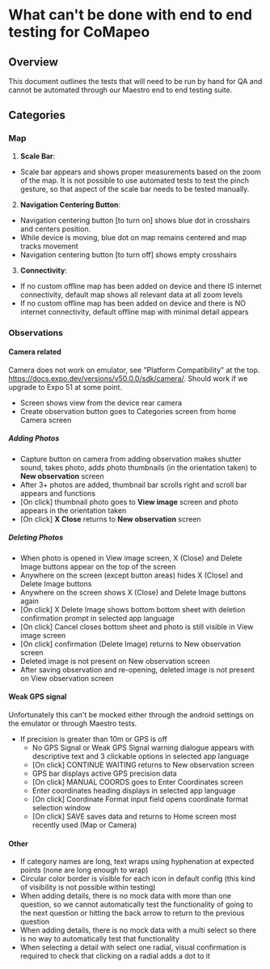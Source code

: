 # What can't be done with end to end testing for CoMapeo

## Overview

This document outlines the tests that will need to be run by hand for QA and cannot be automated through our Maestro end to end testing suite.

## Categories

### Map

1. **Scale Bar**:

- Scale bar appears and shows proper measurements based on the zoom of the map. It is not possible to use automated tests to test the pinch gesture, so that aspect of the scale bar needs to be tested manually.

2. **Navigation Centering Button**:

- Navigation centering button [to turn on] shows blue dot in crosshairs and centers position.
- While device is moving, blue dot on map remains centered and map tracks movement
- Navigation centering button [to turn off] shows empty crosshairs

3. **Connectivity**:

- If no custom offline map has been added on device and there IS internet connectivity, default map shows all relevant data at all zoom levels
- If no custom offline map has been added on device and there is NO internet connectivity, default offline map with minimal detail appears

### Observations

#### Camera related

Camera does not work on emulator, see "Platform Compatibility" at the top. https://docs.expo.dev/versions/v50.0.0/sdk/camera/. Should work if we upgrade to Expo 51 at some point.

- Screen shows view from the device rear camera
- Create observation button goes to Categories screen from home Camera screen

##### Adding Photos

- Capture button on camera from adding observation makes shutter sound, takes photo, adds photo thumbnails (in the orientation taken) to **New observation** screen
- After 3+ photos are added, thumbnail bar scrolls right and scroll bar appears and functions
- [On click] thumbnail photo goes to **View image** screen and photo appears in the orientation taken
- [On click] **X Close** returns to **New observation** screen

##### Deleting Photos

- When photo is opened in View image screen, X (Close) and Delete Image buttons appear on the top of the screen
- Anywhere on the screen (except button areas) hides X (Close) and Delete Image buttons
- Anywhere on the screen shows X (Close) and Delete Image buttons again
- [On click] X Delete Image shows bottom bottom sheet with deletion confirmation prompt in selected app language
- [On click] Cancel closes bottom sheet and photo is still visible in View image screen
- [On click] confirmation (Delete Image) returns to New observation screen
- Deleted image is not present on New observation screen
- After saving observation and re-opening, deleted image is not present on View observation screen

#### Weak GPS signal

Unfortunately this can't be mocked either through the android settings on the emulator or through Maestro tests.

- If precision is greater than 10m or GPS is off
  - No GPS Signal or Weak GPS Signal warning dialogue appears with descriptive text and 3 clickable options in selected app language
  - [On click] CONTINUE WAITING returns to New observation screen
  - GPS bar displays active GPS precision data
  - [On click] MANUAL COORDS goes to Enter Coordinates screen
  - Enter coordinates heading displays in selected app language
  - [On click] Coordinate Format input field opens coordinate format selection window
  - [On click] SAVE saves data and returns to Home screen most recently used (Map or Camera)

#### Other

- If category names are long, text wraps using hyphenation at expected points (none are long enough to wrap)
- Circular color border is visible for each icon in default config (this kind of visibility is not possible within testing)
- When adding details, there is no mock data with more than one question, so we cannot automatically test the functionality of going to the next question or hitting the back arrow to return to the previous question
- When adding details, there is no mock data with a multi select so there is no way to automatically test that functionality
- When selecting a detail with select one radial, visual confirmation is required to check that clicking on a radial adds a dot to it
